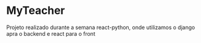 # MyTeacher
Projeto realizado durante a semana react-python, onde utilizamos o django apra o backend e react para o front
